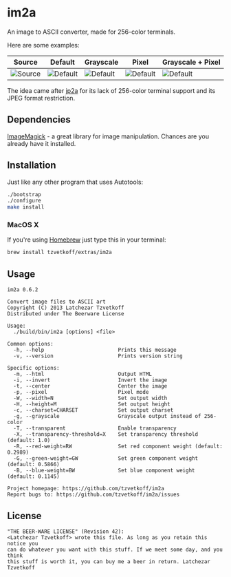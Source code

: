 
# im2a

An image to ASCII converter, made for 256-color terminals.

Here are some examples:

| Source                      | Default                      | Grayscale                    | Pixel                        | Grayscale + Pixel            |
| --------------------------- | ---------------------------- | ---------------------------- | ---------------------------- | ---------------------------- |
| ![Source](examples/oc0.png) | ![Default](examples/oc1.png) | ![Default](examples/oc2.png) | ![Default](examples/oc3.png) | ![Default](examples/oc4.png) |

The idea came after [jp2a](http://csl.sublevel3.org/jp2a/) for its lack of 256-color terminal support and its JPEG format restriction.

## Dependencies

[ImageMagick](http://www.imagemagick.org/) - a great library for image manipulation. Chances are you already have it installed.

## Installation

Just like any other program that uses Autotools:

``` bash
./bootstrap
./configure
make install
```

### MacOS X

If you're using [Homebrew](http://brew.sh/) just type this in your terminal:

``` bash
brew install tzvetkoff/extras/im2a
```

## Usage

```
im2a 0.6.2

Convert image files to ASCII art
Copyright (C) 2013 Latchezar Tzvetkoff
Distributed under The Beerware License

Usage:
  ./build/bin/im2a [options] <file>

Common options:
  -h, --help                        Prints this message
  -v, --version                     Prints version string

Specific options:
  -m, --html                        Output HTML
  -i, --invert                      Invert the image
  -t, --center                      Center the image
  -p, --pixel                       Pixel mode
  -W, --width=N                     Set output width
  -H, --height=M                    Set output height
  -c, --charset=CHARSET             Set output charset
  -g, --grayscale                   Grayscale output instead of 256-color
  -T, --transparent                 Enable transparency
  -X, --transparency-threshold=X    Set transparency threshold (default: 1.0)
  -R, --red-weight=RW               Set red component weight (default: 0.2989)
  -G, --green-weight=GW             Set green component weight (default: 0.5866)
  -B, --blue-weight=BW              Set blue component weight (default: 0.1145)

Project homepage: https://github.com/tzvetkoff/im2a
Report bugs to: https://github.com/tzvetkoff/im2a/issues
```

## License

```
"THE BEER-WARE LICENSE" (Revision 42):
<Latchezar Tzvetkoff> wrote this file. As long as you retain this notice you
can do whatever you want with this stuff. If we meet some day, and you think
this stuff is worth it, you can buy me a beer in return. Latchezar Tzvetkoff
```
